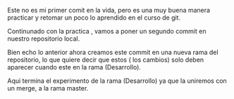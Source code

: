 Este no es mi primer comit en la vida, pero es una muy buena manera 
practicar y retomar un poco lo aprendido en el curso de git.

Continunado con la practica , vamos a poner un segundo commit en nuestro 
repositorio local.

Bien echo lo anterior ahora creamos este commit en una nueva rama del repositorio,
lo que quiere decir que estos ( los cambios) solo deben aparecer cuando este en la rama 
(Desarrollo).

Aqui termina el experimento de la rama (Desarrollo) ya que la uniremos con un merge, a
la rama master.